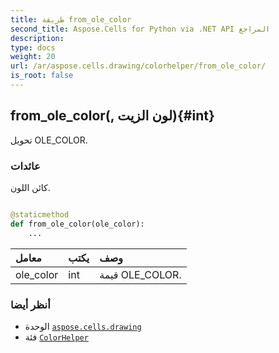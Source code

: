 ```yaml
---
title: طريقة from_ole_color
second_title: Aspose.Cells for Python via .NET API المراجع
description:
type: docs
weight: 20
url: /ar/aspose.cells.drawing/colorhelper/from_ole_color/
is_root: false
---
```

##  from_ole_color(, لون الزيت){#int}
تحويل OLE_COLOR.


###  عائدات

كائن اللون.


```python

@staticmethod
def from_ole_color(ole_color):
    ...
```


| معامل| يكتب| وصف|
| :- | :- | :- |
| ole_color | int | قيمة OLE_COLOR.|



###  أنظر أيضا
* الوحدة [`aspose.cells.drawing`](../../)
* فئة [`ColorHelper`](/cells/python-net/ar/aspose.cells.drawing/colorhelper)
